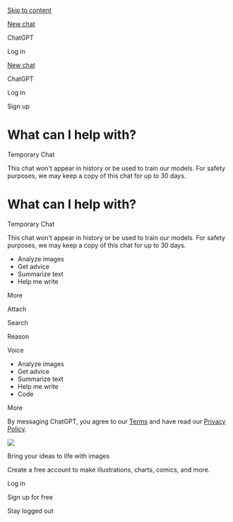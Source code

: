 [Skip to content](https://chatgpt.com/#main)

[New chat](https://chatgpt.com/)

ChatGPT

Log in

[New chat](https://chatgpt.com/)

ChatGPT

Log in

Sign up

# What can I help with?

Temporary Chat

This chat won't appear in history or be used to train our models. For safety purposes, we may keep a copy of this chat for up to 30 days.

# What can I help with?

Temporary Chat

This chat won't appear in history or be used to train our models. For safety purposes, we may keep a copy of this chat for up to 30 days.

- Analyze images
- Get advice
- Summarize text
- Help me write

More

Attach

Search

Reason

Voice

- Analyze images
- Get advice
- Summarize text
- Help me write
- Code

More

By messaging ChatGPT, you agree to our [Terms](https://openai.com/terms) and have read our [Privacy Policy](https://openai.com/privacy).

![](https://persistent.oaistatic.com/image-gen/nux.CB3699EE.jpg)

Bring your ideas to life with images

Create a free account to make illustrations, charts, comics, and more.

Log in

Sign up for free

Stay logged out